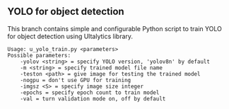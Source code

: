## YOLO for object detection
This branch contains simple and configurable Python script to train YOLO for object detection using Ultalytics library.
```
Usage: u_yolo_train.py <parameters>
Possible parameters:
	-yolov <string> = specify YOLO version, 'yolov8n' by default
	-m <string> = specify trained model file name
	-teston <path> = give image for testing the trained model
	-nogpu = don't use GPU for training
	-imgsz <S> = specify image size integer
	-epochs = specify epoch count to train model
	-val = turn validation mode on, off by default
```
